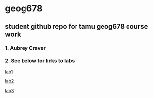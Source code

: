 # geog678
## student github repo for tamu geog678 course work
### 1. Aubrey Craver
### 2. See below for links to labs

[lab1](https://github.com/aubreycraver/geog678/tree/main/lab1)


[lab2](https://github.com/aubreycraver/geog678/tree/main/lab2)


[lab3](https://github.com/aubreycraver/geog678/tree/main/lab3)